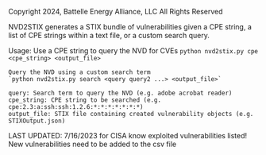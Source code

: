 Copyright 2024, Battelle Energy Alliance, LLC All Rights Reserved

NVD2STIX generates a STIX bundle of vulnerabilities given a CPE string, a list of CPE strings within a text file, or a custom search query.

Usage:
	Use a CPE string to query the NVD for CVEs
    `python nvd2stix.py cpe <cpe_string> <output_file>`
	
	Query the NVD using a custom search term
    `python nvd2stix.py search <query query2 ...> <output_file>`

    query: Search term to query the NVD (e.g. adobe acrobat reader)
    cpe_string: CPE string to be searched (e.g. cpe:2.3:a:ssh:ssh:1.2.6:*:*:*:*:*:*:*)
    output_file: STIX file containing created vulnerability objects (e.g. STIXOutput.json)


LAST UPDATED: 7/16/2023 for CISA know exploited vulnerabilities listed! New vulnerabilities need to be added to the csv file
